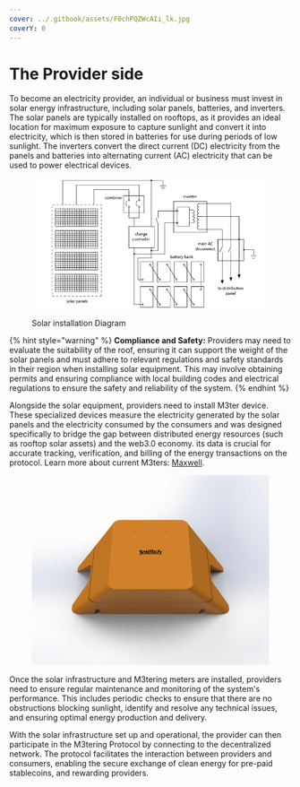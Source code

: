 ```yaml
---
cover: ../.gitbook/assets/F0chPQZWcAIi_lk.jpg
coverY: 0
---
```


# The Provider side

To become an electricity provider, an individual or business must invest in solar energy infrastructure, including solar panels, batteries, and inverters. The solar panels are typically installed on rooftops, as it provides an ideal location for maximum exposure to capture sunlight and convert it into electricity, which is then stored in batteries for use during periods of low sunlight. The inverters convert the direct current (DC) electricity from the panels and batteries into alternating current (AC) electricity that can be used to power electrical devices.&#x20;

<figure><img src="../.gitbook/assets/wiring_diagram_complex.gif" alt=""><figcaption><p>Solar installation Diagram</p></figcaption></figure>

{% hint style="warning" %}
**Compliance and Safety:** Providers may need to evaluate the suitability of the roof, ensuring it can support the weight of the solar panels and must adhere to relevant regulations and safety standards in their region when installing solar equipment. This may involve obtaining permits and ensuring compliance with local building codes and electrical regulations to ensure the safety and reliability of the system.
{% endhint %}

Alongside the solar equipment, providers need to install M3ter device. These specialized devices measure the electricity generated by the solar panels and the electricity consumed by the consumers and was designed specifically to bridge the gap between distributed energy resources (such as rooftop solar assets) and the web3.0 economy. its data is crucial for accurate tracking, verification, and billing of the energy transactions on the protocol. Learn more about current M3ters: [Maxwell](https://raw.githubusercontent.com/WhyNotSwitch/Maxwell-Docs/master/SPBrochure\_06-05-2023.pdf).&#x20;

<figure><img src="../.gitbook/assets/Untitled Project 8-fs8.png" alt=""><figcaption></figcaption></figure>

Once the solar infrastructure and M3tering meters are installed, providers need to ensure regular maintenance and monitoring of the system's performance. This includes periodic checks to  ensure that there are no obstructions blocking sunlight, identify and resolve any technical issues, and ensuring optimal energy production and delivery.

With the solar infrastructure set up and operational, the provider can then participate in the M3tering Protocol by connecting to the decentralized network. The protocol facilitates the interaction between providers and consumers, enabling the secure exchange of clean energy for pre-paid stablecoins, and rewarding providers.
